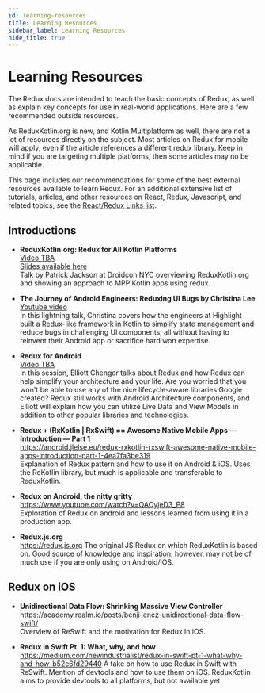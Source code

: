 ```yaml
---
id: learning-resources
title: Learning Resources
sidebar_label: Learning Resources
hide_title: true
---
```


# Learning Resources

The Redux docs are intended to teach the basic concepts of Redux, as well as explain key concepts
for use in real-world applications. Here are a few recommended outside resources.

As ReduxKotlin.org is new, and Kotlin Multiplatform as well, there are not a lot of resources directly on the subject.  Most articles on Redux for mobile will apply, even if the article references a different redux library.  Keep in mind if you are targeting multiple platforms, then some articles may no be applicable.

This page includes our recommendations for some of the best external resources available to learn
Redux. For an additional extensive list of tutorials, articles, and other resources on React, Redux,
Javascript, and related topics, see the
[React/Redux Links list](https://github.com/markerikson/react-redux-links).

## Introductions
- **ReduxKotlin.org: Redux for All Kotlin Platforms**  
  [Video TBA](https://www.droidcon.com)  
  [Slides available here](https://www.slideshare.net/PatrickJackson14/reduxkotlinorg-droidcon-nyc-2019?from_m_app=android)  
  Talk by Patrick Jackson at Droidcon NYC overviewing ReduxKotlin.org and showing an approach to MPP Kotlin apps using redux.
   
- **The Journey of Android Engineers: Reduxing UI Bugs by Christina Lee**  
  [Youtube video](https://www.youtube.com/watch?v=UsuzhTlccRk)  
  In this lightning talk, Christina covers how the engineers at Highlight built a Redux-like framework in Kotlin to simplify state management and reduce bugs in challenging UI components, all without having to reinvent their Android app or sacrifice hard won expertise.
  
- **Redux for Android**  
   [Video TBA](https://www.droidcon.com)  
   In this session, Elliott Chenger talks about Redux and how Redux can help simplify your architecture and your life. Are you worried that you won't be able to use any of the nice lifecycle-aware libraries Google created? Redux still works with Android Architecture components, and Elliott will explain how you can utilize Live Data and View Models in addition to other popular libraries and technologies.
    
- **Redux + (RxKotlin | RxSwift) == Awesome Native Mobile Apps — Introduction — Part 1**  
   https://android.jlelse.eu/redux-rxkotlin-rxswift-awesome-native-mobile-apps-introduction-part-1-4ea7fa3be319  
   Explanation of Redux pattern and how to use it on Android & iOS.  Uses the ReKotlin library, but much is applicable and transferable to ReduxKotlin.
 
- **Redux on Android, the nitty gritty**  
   https://www.youtube.com/watch?v=QAOyjeD3_P8  
   Exploration of Redux on android and lessons learned from using it in a production app.

- **Redux.js.org**  
   https://redux.js.org
   The original JS Redux on which ReduxKotlin is based on.  Good source of knowledge and inspiration, however, may not be of much use if you are only using on Android/iOS.
   
## Redux on iOS
- **Unidirectional Data Flow: Shrinking Massive View Controller**  
   https://academy.realm.io/posts/benji-encz-unidirectional-data-flow-swift/  
   Overview of ReSwift and the motivation for Redux in iOS. 

- **Redux in Swift Pt. 1: What, why, and how**  
    https://medium.com/newindustrialist/redux-in-swift-pt-1-what-why-and-how-b52e6fd29440
    A take on how to use Redux in Swift with ReSwift.  Mention of devtools and how to use them on iOS.  ReduxKotlin aims to provide devtools to all platforms, but not available yet. 

